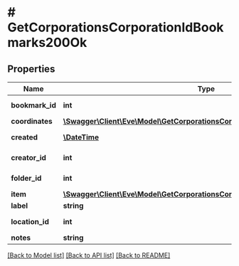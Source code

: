 # # GetCorporationsCorporationIdBookmarks200Ok

## Properties

Name | Type | Description | Notes
------------ | ------------- | ------------- | -------------
**bookmark_id** | **int** | bookmark_id integer |
**coordinates** | [**\Swagger\Client\Eve\Model\GetCorporationsCorporationIdBookmarksCoordinates**](GetCorporationsCorporationIdBookmarksCoordinates.md) |  | [optional]
**created** | [**\DateTime**](\DateTime.md) | created string |
**creator_id** | **int** | creator_id integer |
**folder_id** | **int** | folder_id integer | [optional]
**item** | [**\Swagger\Client\Eve\Model\GetCorporationsCorporationIdBookmarksItem**](GetCorporationsCorporationIdBookmarksItem.md) |  | [optional]
**label** | **string** | label string |
**location_id** | **int** | location_id integer |
**notes** | **string** | notes string |

[[Back to Model list]](../../README.md#models) [[Back to API list]](../../README.md#endpoints) [[Back to README]](../../README.md)
